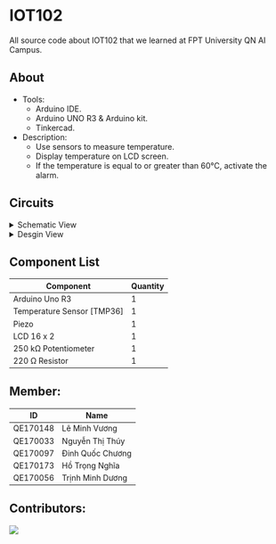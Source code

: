 # IOT102
All source code about IOT102 that we learned at FPT University QN AI Campus.

## About
- Tools:
  - Arduino IDE.
  - Arduino UNO R3 & Arduino kit.
  - Tinkercad.
- Description:
  - Use sensors to measure temperature.
  - Display temperature on LCD screen.
  - If the temperature is equal to or greater than 60°C, activate the alarm.

## Circuits
<details>
  <summary>Schematic View</summary>
  <img src="./imgs/IOT102 - Project - Schematic View.png">
</details>
<details>
  <summary>Desgin View</summary>
  <img src="./imgs/IOT102 - Project - Tinkercad.png">
</details>

## Component List
| Component                  | Quantity |
|----------------------------|----------|
| Arduino Uno R3             | 1        |
| Temperature Sensor [TMP36] | 1        |
| Piezo                      | 1        |
| LCD 16 x 2                 | 1        |
| 250 kΩ Potentiometer       | 1        |
| 220 Ω Resistor             | 1        |

## Member:

| ID       | Name             |
|----------|------------------|
| QE170148 | Lê Minh Vương    |
| QE170033 | Nguyễn Thị Thúy  |
| QE170097 | Đinh Quốc Chương |
| QE170173 | Hồ Trọng Nghĩa   |
| QE170056 | Trịnh Minh Dương |

## Contributors:

<a href="https://github.com/fptqnk17/PRJ301/graphs/contributors">
  <img src="https://contrib.rocks/image?repo=fptqnk17/PRJ301" />
</a>